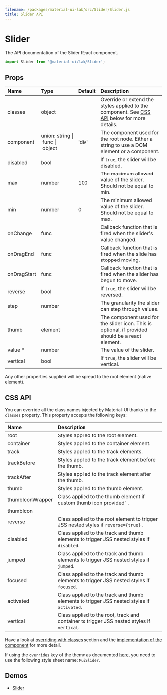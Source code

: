 ```yaml
---
filename: /packages/material-ui-lab/src/Slider/Slider.js
title: Slider API
---
```


<!--- This documentation is automatically generated, do not try to edit it. -->

# Slider

<p class="description">The API documentation of the Slider React component.</p>

```js
import Slider from '@material-ui/lab/Slider';
```



## Props

| Name | Type | Default | Description |
|:-----|:-----|:--------|:------------|
| <span class="prop-name">classes</span> | <span class="prop-type">object |   | Override or extend the styles applied to the component. See [CSS API](#css-api) below for more details. |
| <span class="prop-name">component</span> | <span class="prop-type">union:&nbsp;string&nbsp;&#124;<br>&nbsp;func&nbsp;&#124;<br>&nbsp;object<br> | <span class="prop-default">'div'</span> | The component used for the root node. Either a string to use a DOM element or a component. |
| <span class="prop-name">disabled</span> | <span class="prop-type">bool |   | If `true`, the slider will be disabled. |
| <span class="prop-name">max</span> | <span class="prop-type">number | <span class="prop-default">100</span> | The maximum allowed value of the slider. Should not be equal to min. |
| <span class="prop-name">min</span> | <span class="prop-type">number | <span class="prop-default">0</span> | The minimum allowed value of the slider. Should not be equal to max. |
| <span class="prop-name">onChange</span> | <span class="prop-type">func |   | Callback function that is fired when the slider's value changed. |
| <span class="prop-name">onDragEnd</span> | <span class="prop-type">func |   | Callback function that is fired when the slide has stopped moving. |
| <span class="prop-name">onDragStart</span> | <span class="prop-type">func |   | Callback function that is fired when the slider has begun to move. |
| <span class="prop-name">reverse</span> | <span class="prop-type">bool |   | If `true`, the slider will be reversed. |
| <span class="prop-name">step</span> | <span class="prop-type">number |   | The granularity the slider can step through values. |
| <span class="prop-name">thumb</span> | <span class="prop-type">element |   | The component used for the slider icon. This is optional, if provided should be a react element. |
| <span class="prop-name required">value *</span> | <span class="prop-type">number |   | The value of the slider. |
| <span class="prop-name">vertical</span> | <span class="prop-type">bool |   | If `true`, the slider will be vertical. |

Any other properties supplied will be spread to the root element (native element).

## CSS API

You can override all the class names injected by Material-UI thanks to the `classes` property.
This property accepts the following keys:


| Name | Description |
|:-----|:------------|
| <span class="prop-name">root</span> | Styles applied to the root element.
| <span class="prop-name">container</span> | Styles applied to the container element.
| <span class="prop-name">track</span> | Styles applied to the track elements.
| <span class="prop-name">trackBefore</span> | Styles applied to the track element before the thumb.
| <span class="prop-name">trackAfter</span> | Styles applied to the track element after the thumb.
| <span class="prop-name">thumb</span> | Styles applied to the thumb element.
| <span class="prop-name">thumbIconWrapper</span> | Class applied to the thumb element if custom thumb icon provided` .
| <span class="prop-name">thumbIcon</span> | 
| <span class="prop-name">reverse</span> | Class applied to the root element to trigger JSS nested styles if `reverse={true}` .
| <span class="prop-name">disabled</span> | Class applied to the track and thumb elements to trigger JSS nested styles if `disabled`.
| <span class="prop-name">jumped</span> | Class applied to the track and thumb elements to trigger JSS nested styles if `jumped`.
| <span class="prop-name">focused</span> | Class applied to the track and thumb elements to trigger JSS nested styles if `focused`.
| <span class="prop-name">activated</span> | Class applied to the track and thumb elements to trigger JSS nested styles if `activated`.
| <span class="prop-name">vertical</span> | Class applied to the root, track and container to trigger JSS nested styles if `vertical`.

Have a look at [overriding with classes](/customization/overrides#overriding-with-classes) section
and the [implementation of the component](https://github.com/mui-org/material-ui/tree/master/packages/material-ui-lab/src/Slider/Slider.js)
for more detail.

If using the `overrides` key of the theme as documented
[here](/customization/themes#customizing-all-instances-of-a-component-type),
you need to use the following style sheet name: `MuiSlider`.

## Demos

- [Slider](/lab/slider)

